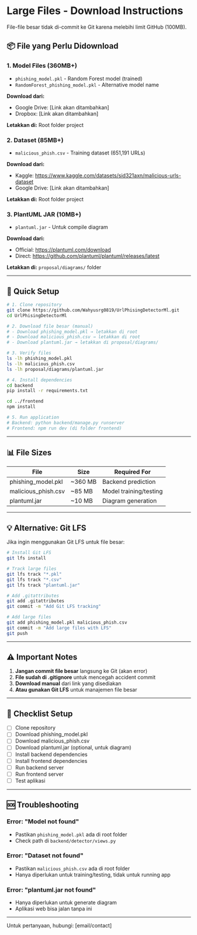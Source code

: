 # Large Files - Download Instructions

File-file besar tidak di-commit ke Git karena melebihi limit GitHub (100MB).

## 📦 File yang Perlu Didownload

### 1. **Model Files** (360MB+)
- `phishing_model.pkl` - Random Forest model (trained)
- `RandomForest_phishing_model.pkl` - Alternative model name

**Download dari:**
- Google Drive: [Link akan ditambahkan]
- Dropbox: [Link akan ditambahkan]

**Letakkan di:** Root folder project

### 2. **Dataset** (85MB+)
- `malicious_phish.csv` - Training dataset (651,191 URLs)

**Download dari:**
- Kaggle: https://www.kaggle.com/datasets/sid321axn/malicious-urls-dataset
- Google Drive: [Link akan ditambahkan]

**Letakkan di:** Root folder project

### 3. **PlantUML JAR** (10MB+)
- `plantuml.jar` - Untuk compile diagram

**Download dari:**
- Official: https://plantuml.com/download
- Direct: https://github.com/plantuml/plantuml/releases/latest

**Letakkan di:** `proposal/diagrams/` folder

---

## 🚀 Quick Setup

```bash
# 1. Clone repository
git clone https://github.com/Wahyusrg0819/UrlPhisingDetectorMl.git
cd UrlPhisingDetectorMl

# 2. Download file besar (manual)
# - Download phishing_model.pkl → letakkan di root
# - Download malicious_phish.csv → letakkan di root
# - Download plantuml.jar → letakkan di proposal/diagrams/

# 3. Verify files
ls -lh phishing_model.pkl
ls -lh malicious_phish.csv
ls -lh proposal/diagrams/plantuml.jar

# 4. Install dependencies
cd backend
pip install -r requirements.txt

cd ../frontend
npm install

# 5. Run application
# Backend: python backend/manage.py runserver
# Frontend: npm run dev (di folder frontend)
```

---

## 📊 File Sizes

| File | Size | Required For |
|------|------|--------------|
| phishing_model.pkl | ~360 MB | Backend prediction |
| malicious_phish.csv | ~85 MB | Model training/testing |
| plantuml.jar | ~10 MB | Diagram generation |

---

## 💡 Alternative: Git LFS

Jika ingin menggunakan Git LFS untuk file besar:

```bash
# Install Git LFS
git lfs install

# Track large files
git lfs track "*.pkl"
git lfs track "*.csv"
git lfs track "plantuml.jar"

# Add .gitattributes
git add .gitattributes
git commit -m "Add Git LFS tracking"

# Add large files
git add phishing_model.pkl malicious_phish.csv
git commit -m "Add large files with LFS"
git push
```

---

## ⚠️ Important Notes

1. **Jangan commit file besar** langsung ke Git (akan error)
2. **File sudah di .gitignore** untuk mencegah accident commit
3. **Download manual** dari link yang disediakan
4. **Atau gunakan Git LFS** untuk manajemen file besar

---

## 📝 Checklist Setup

- [ ] Clone repository
- [ ] Download phishing_model.pkl
- [ ] Download malicious_phish.csv
- [ ] Download plantuml.jar (optional, untuk diagram)
- [ ] Install backend dependencies
- [ ] Install frontend dependencies
- [ ] Run backend server
- [ ] Run frontend server
- [ ] Test aplikasi

---

## 🆘 Troubleshooting

### Error: "Model not found"
- Pastikan `phishing_model.pkl` ada di root folder
- Check path di `backend/detector/views.py`

### Error: "Dataset not found"
- Pastikan `malicious_phish.csv` ada di root folder
- Hanya diperlukan untuk training/testing, tidak untuk running app

### Error: "plantuml.jar not found"
- Hanya diperlukan untuk generate diagram
- Aplikasi web bisa jalan tanpa ini

---

Untuk pertanyaan, hubungi: [email/contact]
